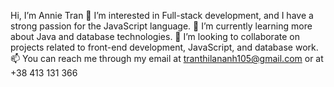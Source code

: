 Hi, I’m Annie Tran
👀 I’m interested in Full-stack development, and I have a strong passion for the JavaScript language.
🌱 I’m currently learning more about Java and database technologies.
💞️ I’m looking to collaborate on projects related to front-end development, JavaScript, and database work.
📫 You can reach me through my email at tranthilananh105@gmail.com or at +38 413 131 366


